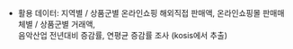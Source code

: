 * 활용 데이터: 지역별 / 상품군별 온라인쇼핑 해외직접 판매액, 온라인쇼핑몰 판매매체별 / 상품군별 거래액,<br>
        음악산업 전년대비 증감률, 연평균 증감률 조사 (kosis에서 추출)
